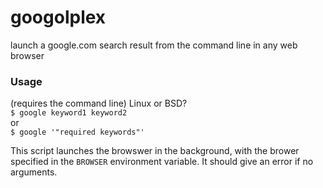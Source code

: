 # googolplex
launch a google.com search result from the command line in any web browser

### Usage
(requires the command line) Linux or BSD?    
`$ google keyword1 keyword2`    
or    
`$ google '"required keywords"'` 

This script launches the browswer in the background, with the brower specified in the `BROWSER` environment variable.  It should give an error if no arguments.
